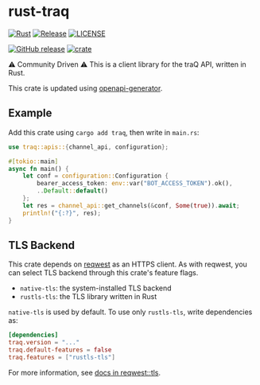 # rust-traq

[![Rust](https://github.com/traPtitech/rust-traq/actions/workflows/rust.yml/badge.svg)](https://github.com/traPtitech/rust-traq/actions/workflows/rust.yml)
[![Release](https://github.com/traPtitech/rust-traq/actions/workflows/release.yml/badge.svg)](https://github.com/traPtitech/rust-traq/actions/workflows/release.yml)
[![LICENSE](https://img.shields.io/github/license/traPtitech/rust-traq)](https://github.com/traPtitech/rust-traq/blob/main/LICENSE)

[![GitHub release](https://img.shields.io/github/v/release/traPtitech/rust-traq?logo=github)](https://github.com/traPtitech/rust-traq/releases/latest)
[![crate](https://img.shields.io/crates/v/traq?logo=rust)](https://crates.io/crates/traq)

⚠️ Community Driven ⚠️ This is a client library for the traQ API, written in Rust.

This crate is updated using [openapi-generator](https://openapi-generator.tech).

## Example

Add this crate using `cargo add traq`, then write in `main.rs`:

```rust
use traq::apis::{channel_api, configuration};

#[tokio::main]
async fn main() {
    let conf = configuration::Configuration {
        bearer_access_token: env::var("BOT_ACCESS_TOKEN").ok(),
        ..Default::default()
    };
    let res = channel_api::get_channels(&conf, Some(true)).await;
    println!("{:?}", res);
}
```

## TLS Backend

This crate depends on [reqwest](https://crates.io/crates/reqwest) as an HTTPS client. As with reqwest, you can select TLS backend through this crate's feature flags.

- `native-tls`: the system-installed TLS backend
- `rustls-tls`: the TLS library written in Rust

`native-tls` is used by default. To use only `rustls-tls`, write dependencies as:

```toml
[dependencies]
traq.version = "..."
traq.default-features = false
traq.features = ["rustls-tls"]
```

For more information, see [docs in reqwest::tls](https://docs.rs/reqwest/0.12/reqwest/tls/index.html).
